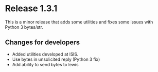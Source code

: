 # Release 1.3.1
This is a minor release that adds some utilities and fixes some issues with Python 3 bytes/str.

## Changes for developers
- Added utilities developed at ISIS.
- Use bytes in unsolicited reply (Python 3 fix)
- Add ability to send bytes to lewis
